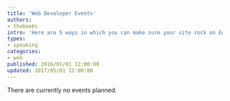 ```yaml
---
title: 'Web Developer Events'
authors:
- thebeebs
intro: 'Here are 5 ways in which you can make sure your site rock on Edge.'
types:
- speaking
categories:
- web
published: 2016/01/01 12:00:00
updated: 2017/05/01 12:00:00
---
```


There are currently no events planned.
